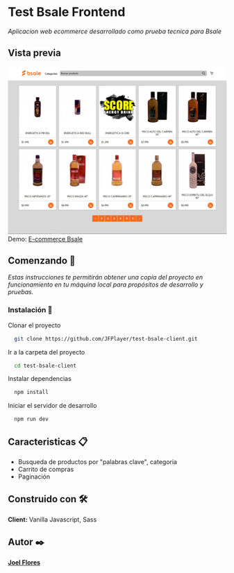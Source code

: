 # Test Bsale Frontend
_Aplicacion web ecommerce desarrollado como prueba tecnica para Bsale_

## Vista previa 
[![](/preview-bsale.jpg)](https://test-bsale-joel-flores.herokuapp.com/)
Demo: [E-commerce Bsale](https://test-bsale-joel-flores.herokuapp.com/)

## Comenzando 🚀
_Estas instrucciones te permitirán obtener una copia del proyecto en funcionamiento en tu máquina local para propósitos de desarrollo y pruebas._

### Instalación 🔧

Clonar el proyecto
```bash
  git clone https://github.com/JFPlayer/test-bsale-client.git
```
Ir a la carpeta del proyecto
```bash
  cd test-bsale-client
```
Instalar dependencias
```bash
  npm install
```
Iniciar el servidor de desarrollo
```bash
  npm run dev
```
## Caracteristicas 📋
- Busqueda de productos por "palabras clave", categoria
- Carrito de compras
- Paginación


## Construido con 🛠️
**Client:** Vanilla Javascript, Sass

## Autor ✒️
**[Joel Flores](https://www.linkedin.com/in/joel-flores-7801/)**